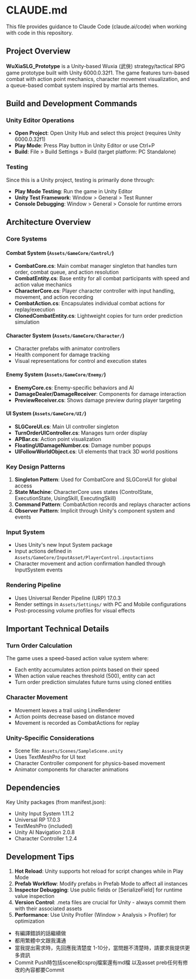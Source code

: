# CLAUDE.md

This file provides guidance to Claude Code (claude.ai/code) when working with code in this repository.

## Project Overview

**WuXiaSLG_Prototype** is a Unity-based Wuxia (武俠) strategy/tactical RPG game prototype built with Unity 6000.0.32f1. The game features turn-based combat with action point mechanics, character movement visualization, and a queue-based combat system inspired by martial arts themes.

## Build and Development Commands

### Unity Editor Operations
- **Open Project**: Open Unity Hub and select this project (requires Unity 6000.0.32f1)
- **Play Mode**: Press Play button in Unity Editor or use Ctrl+P
- **Build**: File > Build Settings > Build (target platform: PC Standalone)

### Testing
Since this is a Unity project, testing is primarily done through:
- **Play Mode Testing**: Run the game in Unity Editor
- **Unity Test Framework**: Window > General > Test Runner
- **Console Debugging**: Window > General > Console for runtime errors

## Architecture Overview

### Core Systems

#### Combat System (`Assets/GameCore/Control/`)
- **CombatCore.cs**: Main combat manager singleton that handles turn order, combat queue, and action resolution
- **CombatEntity.cs**: Base entity for all combat participants with speed and action value mechanics
- **CharacterCore.cs**: Player character controller with input handling, movement, and action recording
- **CombatAction.cs**: Encapsulates individual combat actions for replay/execution
- **ClonedCombatEntity.cs**: Lightweight copies for turn order prediction simulation

#### Character System (`Assets/GameCore/Character/`)
- Character prefabs with animator controllers
- Health component for damage tracking
- Visual representations for control and execution states

#### Enemy System (`Assets/GameCore/Enemy/`)
- **EnemyCore.cs**: Enemy-specific behaviors and AI
- **DamageDealer/DamageReceiver**: Components for damage interaction
- **PreviewReceiver.cs**: Shows damage preview during player targeting

#### UI System (`Assets/GameCore/UI/`)
- **SLGCoreUI.cs**: Main UI controller singleton
- **TurnOrderUIController.cs**: Manages turn order display
- **APBar.cs**: Action point visualization
- **FloatingUIDamageNumber.cs**: Damage number popups
- **UIFollowWorldObject.cs**: UI elements that track 3D world positions

### Key Design Patterns

1. **Singleton Pattern**: Used for CombatCore and SLGCoreUI for global access
2. **State Machine**: CharacterCore uses states (ControlState, ExecutionState, UsingSkill, ExecutingSkill)
3. **Command Pattern**: CombatAction records and replays character actions
4. **Observer Pattern**: Implicit through Unity's component system and events

### Input System
- Uses Unity's new Input System package
- Input actions defined in `Assets/GameCore/InputAsset/PlayerControl.inputactions`
- Character movement and action confirmation handled through InputSystem events

### Rendering Pipeline
- Uses Universal Render Pipeline (URP) 17.0.3
- Render settings in `Assets/Settings/` with PC and Mobile configurations
- Post-processing volume profiles for visual effects

## Important Technical Details

### Turn Order Calculation
The game uses a speed-based action value system where:
- Each entity accumulates action points based on their speed
- When action value reaches threshold (500), entity can act
- Turn order prediction simulates future turns using cloned entities

### Character Movement
- Movement leaves a trail using LineRenderer
- Action points decrease based on distance moved
- Movement is recorded as CombatActions for replay

### Unity-Specific Considerations
- Scene file: `Assets/Scenes/SampleScene.unity`
- Uses TextMeshPro for UI text
- Character Controller component for physics-based movement
- Animator components for character animations

## Dependencies

Key Unity packages (from manifest.json):
- Unity Input System 1.11.2
- Universal RP 17.0.3
- TextMeshPro (included)
- Unity AI Navigation 2.0.8
- Character Controller 1.2.4

## Development Tips

1. **Hot Reload**: Unity supports hot reload for script changes while in Play Mode
2. **Prefab Workflow**: Modify prefabs in Prefab Mode to affect all instances
3. **Inspector Debugging**: Use public fields or [SerializeField] for runtime value inspection
4. **Version Control**: .meta files are crucial for Unity - always commit them with their associated assets
5. **Performance**: Use Unity Profiler (Window > Analysis > Profiler) for optimization
- 有編譯錯誤的話繼續做
- 都用繁體中文跟我溝通
- 當我提出需求時，先回應我清楚度 1-10分，當問題不清楚時，請要求我提供更多資訊
- Commit Push時包括scene和csproj檔案還有md檔  以及asset preb任何有修改的內容都要Commit